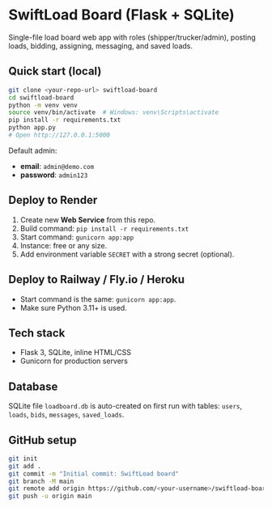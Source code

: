 # SwiftLoad Board (Flask + SQLite)

Single-file load board web app with roles (shipper/trucker/admin), posting loads, bidding, assigning, messaging, and saved loads.

## Quick start (local)

```bash
git clone <your-repo-url> swiftload-board
cd swiftload-board
python -m venv venv
source venv/bin/activate  # Windows: venv\Scripts\activate
pip install -r requirements.txt
python app.py
# Open http://127.0.0.1:5000
```

Default admin:
- **email**: `admin@demo.com`
- **password**: `admin123`

## Deploy to Render

1. Create new **Web Service** from this repo.
2. Build command: `pip install -r requirements.txt`
3. Start command: `gunicorn app:app`
4. Instance: free or any size.
5. Add environment variable `SECRET` with a strong secret (optional).

## Deploy to Railway / Fly.io / Heroku

- Start command is the same: `gunicorn app:app`.
- Make sure Python 3.11+ is used.

## Tech stack

- Flask 3, SQLite, inline HTML/CSS
- Gunicorn for production servers

## Database

SQLite file `loadboard.db` is auto-created on first run with tables:
`users`, `loads`, `bids`, `messages`, `saved_loads`.

## GitHub setup

```bash
git init
git add .
git commit -m "Initial commit: SwiftLoad board"
git branch -M main
git remote add origin https://github.com/<your-username>/swiftload-board.git
git push -u origin main
```
